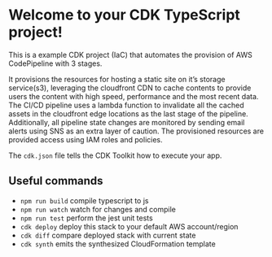 # Welcome to your CDK TypeScript project!

This is a example CDK project (IaC) that automates the provision of AWS CodePipeline with 3 stages.

It provisions the resources for hosting a static site on it’s storage service(s3), leveraging the cloudfront CDN to cache contents to provide users the content with high speed, performance and the most recent data. 
<br>The CI/CD pipeline uses a lambda function to invalidate all the cached assets in the cloudfront edge locations as the last stage of the pipeline. Additionally, all pipeline state changes are monitored by sending email alerts using SNS as an extra layer of caution. The provisioned resources are provided access using IAM roles and policies.

The `cdk.json` file tells the CDK Toolkit how to execute your app.

## Useful commands

 * `npm run build`   compile typescript to js
 * `npm run watch`   watch for changes and compile
 * `npm run test`    perform the jest unit tests
 * `cdk deploy`      deploy this stack to your default AWS account/region
 * `cdk diff`        compare deployed stack with current state
 * `cdk synth`       emits the synthesized CloudFormation template
